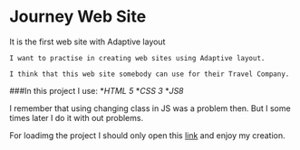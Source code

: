 # Journey Web Site

It is the first web site with Adaptive layout

```
I want to practise in creating web sites using Adaptive layout.

I think that this web site somebody can use for their Travel Company.
```

###In this project I use:
**HTML 5*
**CSS 3*
**JS8*

I remember that using changing class in JS was a problem then.  But I some times later I do it with out problems.

For loadimg the project I should only open this [link](https://olegmorshel.github.io/journeywebsite/) and enjoy my creation.
